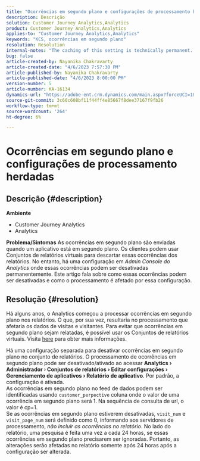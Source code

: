 ```yaml
---
title: "Ocorrências em segundo plano e configurações de processamento herdadas"
description: Descrição
solution: Customer Journey Analytics,Analytics
product: Customer Journey Analytics,Analytics
applies-to: "Customer Journey Analytics,Analytics"
keywords: "KCS, ocorrências em segundo plano"
resolution: Resolution
internal-notes: "The caching of this setting is technically permanent. However, since we restart those services daily, we are practically manually busting that cache once very 24 hours. The setting caching behavior isn't really documented and is more just of an implementation detail. Therefore, be careful when sharing the information with customers."
bug: false
article-created-by: Nayanika Chakravarty
article-created-date: "4/6/2023 7:57:30 PM"
article-published-by: Nayanika Chakravarty
article-published-date: "4/6/2023 8:00:00 PM"
version-number: 5
article-number: KA-16134
dynamics-url: "https://adobe-ent.crm.dynamics.com/main.aspx?forceUCI=1&pagetype=entityrecord&etn=knowledgearticle&id=6378873d-b5d4-ed11-a7c7-6045bd006b3d"
source-git-commit: 3c60c608bf11f44ff4e85667f8dee37167f9fb26
workflow-type: tm+mt
source-wordcount: '264'
ht-degree: 6%

---
```


# Ocorrências em segundo plano e configurações de processamento herdadas

## Descrição {#description}

<b>Ambiente</b>
- Customer Journey Analytics
- Analytics



<b>Problema/Sintomas</b>
As ocorrências em segundo plano são enviadas quando um aplicativo está em segundo plano. Os clientes podem usar Conjuntos de relatórios virtuais para descartar essas ocorrências dos relatórios. No entanto, há uma configuração em *Admin Console do Analytics* onde essas ocorrências podem ser desativadas permanentemente. Este artigo fala sobre como essas ocorrências podem ser desativadas e como o processamento é afetado por essa configuração.


## Resolução {#resolution}


Há alguns anos, o Analytics começou a processar ocorrências em segundo plano nos relatórios. O que, por sua vez, resultaria no processamento que afetaria os dados de visitas e visitantes. Para evitar que ocorrências em segundo plano sejam relatadas, é possível usar os Conjuntos de relatórios virtuais. Visita [here](https://experienceleague.adobe.com/docs/analytics/components/virtual-report-suites/vrs-components.html?lang=pt-BR) para obter mais informações.

Há uma configuração separada para desativar ocorrências em segundo plano no conjunto de relatórios. O processamento de ocorrências em segundo plano pode ser desativado/ativado ao acessar <b>Analytics </b><b>›</b><b> Administrador </b>›<b> Conjuntos de relatórios </b><b>›</b><b> Editar configurações </b><b>›</b><b> Gerenciamento de aplicativos </b><b>›</b><b> Relatório de aplicativo</b>. Por padrão, a configuração é ativada.
<br>As ocorrências em segundo plano no feed de dados podem ser identificadas usando `customer_perpective` coluna onde o valor de uma ocorrência em segundo plano será 1. Na sequência de consulta de url, o valor é cp=1.<br>
Se as ocorrências em segundo plano estiverem desativadas, `visit_num` e `visit_page_num` será definido como 0, informando aos servidores de processamento, *não incluir as ocorrências no relatório*. No lado do relatório, uma pesquisa é feita uma vez a cada 24 horas, se essas ocorrências em segundo plano precisarem ser ignoradas. Portanto, as alterações serão afetadas no relatório somente após 24 horas após a configuração ser alterada.


